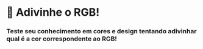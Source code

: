 # 🎨 Adivinhe o RGB!

### Teste seu conhecimento em cores e design tentando adivinhar qual é a cor correspondente ao RGB!
